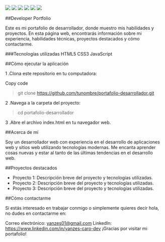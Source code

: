 ![](https://img.shields.io/github/stars/pandao/editor.md.svg) ![](https://img.shields.io/github/forks/pandao/editor.md.svg) ![](https://img.shields.io/github/tag/pandao/editor.md.svg) ![](https://img.shields.io/github/release/pandao/editor.md.svg) ![](https://img.shields.io/github/issues/pandao/editor.md.svg) ![](https://img.shields.io/bower/v/editor.md.svg)



##Developer Portfolio

Este es mi portafolio de desarrollador, donde muestro mis habilidades y proyectos. En esta página web, encontrarás información sobre mi experiencia, habilidades técnicas, proyectos destacados y cómo contactarme.

###Tecnologías utilizadas
HTML5
CSS3
JavaScript


##Cómo ejecutar la aplicación

1 .Clona este repositorio en tu computadora:

Copy code
> git clone https://github.com/tunombre/portafolio-desarrollador.git

2 .Navega a la carpeta del proyecto:

>cd portafolio-desarrollador

3 .Abre el archivo index.html en tu navegador web.

##Acerca de mí

Soy un desarrollador web con experiencia en el desarrollo de aplicaciones web y sitios web utilizando tecnologías modernas. Me encanta aprender cosas nuevas y estar al tanto de las últimas tendencias en el desarrollo web.

##Proyectos destacados
- Proyecto 1: Descripción breve del proyecto y tecnologías utilizadas.
- Proyecto 2: Descripción breve del proyecto y tecnologías utilizadas.
- Proyecto 3: Descripción breve del proyecto y tecnologías utilizadas.

##Cómo contactarme

Si estás interesado en trabajar conmigo o simplemente quieres decir hola, no dudes en contactarme en:

Correo electrónico: yanzes01@gmail.com
LinkedIn: https://www.linkedin.com/in/yanzes-caro-dev
¡Gracias por visitar mi portafolio!
